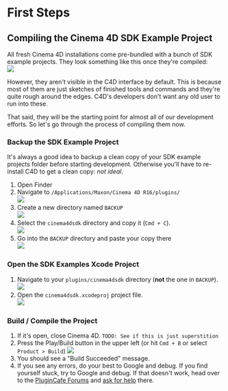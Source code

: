 # First Steps


## Compiling the Cinema 4D SDK Example Project

All fresh Cinema 4D installations come pre-bundled with a bunch of SDK example
projects. They look something like this once they're compiled:  
![](http://i.imgur.com/SpXEh2a.png)

However, they aren't visible in the C4D interface by default. This is because
most of them are just sketches of finished tools and commands and they're
quite rough around the edges. C4D's developers don't want any old user to
run into these.

That said, they will be the starting point for almost all of our development
efforts. So let's go through the process of compiling them now.

### Backup the SDK Example Project
It's always a good idea to backup a clean copy of your SDK example projects
folder before starting development. Otherwise you'll have to re-install C4D
to get a clean copy: _not ideal_.

1. Open Finder
1. Navigate to `/Applications/Maxon/Cinema 4D R16/plugins/`  
![](http://i.imgur.com/oxmFVeR.png)
1. Create a new directory named `BACKUP`  
![](http://i.imgur.com/goyOPfX.png)
1. Select the `cinema4dsdk` directory and copy it (`Cmd + C`).  
![](http://i.imgur.com/pe0zxhn.png)
1. Go into the `BACKUP` directory and paste your copy there  
![](http://i.imgur.com/TaX3sRb.png)


### Open the SDK Examples Xcode Project

1. Navigate to your `plugins/cinema4dsdk` directory (**not** the one in `BACKUP`).  
![](http://i.imgur.com/O4yL97E.png)
1. Open the `cinema4dsdk.xcodeproj` project file.  
![](http://i.imgur.com/hqTlFOm.png)


### Build / Compile the Project

1. If it's open, close Cinema 4D. `TODO: See if this is just superstition`
1. Press the Play/Build button in the upper left (or hit `Cmd + B` or
  select `Product > Build`)
![](http://i.imgur.com/WjOGGzK.png)
1. You should see a "Build Succeeded" message.
1. If you see any errors, do your best to Google and debug. If you find yourself
stuck, try to Google and debug. If that doesn't work, head over to the [PluginCafe
Forums](http://www.plugincafe.com/forum/default.asp) and [ask for help](http://www.plugincafe.com/forum/new_topic_form.asp?FID=4) there.
